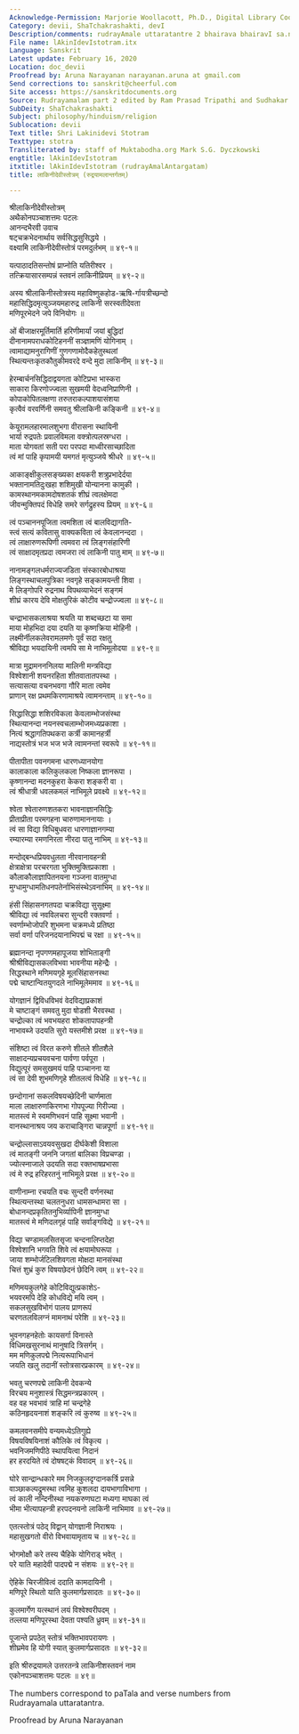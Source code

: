 ```yaml
---
Acknowledge-Permission: Marjorie Woollacott, Ph.D., Digital Library Coordinator muktabodha.org
Category: devii, ShaTchakrashakti, devI
Description/comments: rudrayAmale uttaratantre 2 bhairava bhairavI sa.nvAde
File name: lAkinIdevIstotram.itx
Language: Sanskrit
Latest update: February 16, 2020
Location: doc_devii
Proofread by: Aruna Narayanan narayanan.aruna at gmail.com
Send corrections to: sanskrit@cheerful.com
Site access: https://sanskritdocuments.org
Source: Rudrayamalam part 2 edited by Ram Prasad Tripathi and Sudhakar Malaviya
SubDeity: ShaTchakrashakti
Subject: philosophy/hinduism/religion
Sublocation: devii
Text title: Shri Lakinidevi Stotram
Texttype: stotra
Transliterated by: staff of Muktabodha.org Mark S.G. Dyczkowski
engtitle: lAkinIdevIstotram
itxtitle: lAkinIdevIstotram (rudrayAmalAntargatam)
title: लाकिनीदेवीस्तोत्रम् (रुद्रयामलान्तर्गतम्)

---
```

  
 श्रीलाकिनीदेवीस्तोत्रम्   
अथैकोनपञ्चाशत्तमः पटलः  
आनन्दभैरवी उवाच  
षट्चक्रभेदनार्थाय सर्वसिद्धसुसिद्धये ।  
वक्ष्यामि लाकिनीदेवीस्तोत्रं परमदुर्लभम् ॥ ४९-१॥  
  
यत्पाठादतिसन्तोषं प्राप्नोति यतिरीश्वर ।  
तत्क्रियासारसम्पन्नं स्तवनं लाकिनीप्रियम् ॥ ४९-२॥  
  
अस्य श्रीलाकिनीस्तोत्रस्य महाविष्णुकहोड-ऋषि-र्गायत्रीच्छन्दो  
महासिद्धिदमृत्युञ्जयमहारुद्र लाकिनी सरस्वतीदेवता  
मणिपूरभेदने जपे विनियोगः ॥  
  
ओं बीजाक्षरमूर्तिमार्ति हरिणीमार्यां जयां बुद्धिदां  
     दीनानामपराधकोटिहननीं सञ्ज्ञामणिं योगिनाम् ।  
त्वामाद्यामनुरागिणीं गुणगणामोदैकहेतुस्थलां  
     स्थित्यन्तःकृतकौतुकीमवरदे वन्दे मुदा लाकिनीम् ॥ ४९-३॥  
  
हेरम्बार्चनसिद्धिदाद्वयगता कोटिप्रभा भास्करा  
साकारा किरणोज्ज्वला सुखमयी वेदध्वनिप्राणिनी ।  
कोपाकोपितलक्षणा तरुतराकल्पाशयासंशया  
कृत्वैवं वरवर्णिनी समवतु श्रीलाकिनी कङ्किनी ॥ ४९-४॥  
  
केयूरामलहारमालशुभगा वीरासना स्थायिनी  
भार्या रुद्रपतेः प्रवालविमला वक्त्रोत्पलस्रग्धरा ।  
माता योगवतां सती परा परपदा माध्वीरसाच्छादिता  
त्वं मां पाहि कृपामयी यमगतं मृत्युञ्जये श्रीधरे ॥ ४९-५॥  
  
आकाङ्क्षीकुलसङ्ख्यका क्षयकरी शत्रुप्रभादेर्दया  
भक्तानामतिदुःखहा शशिमुखी योन्यानना कामुकी ।  
कामस्थानमकामदोषशतकं शीघ्रं त्वलक्षेमदा  
जीवन्मुक्तिपदं विधेहि समरे सर्गद्रुहस्य प्रियम् ॥ ४९-६॥  
  
त्वं पञ्चाननपूजिता त्वमशिता त्वं बालविद्यागति-  
स्त्वं सत्यं कवितासु वाक्यकविता त्वं केवलानन्ददा ।  
त्वं लाक्षारुणरूपिणी त्वमवरा त्वं लिङ्गसंहारिणी  
त्वं साक्षादमृतप्रदा त्वमजरा त्वं लाकिनी पातु माम् ॥ ४९-७॥  
  
नानामङ्गलधर्मराज्यजडिता संस्कारबोधाश्रया  
लिङ्गस्थाचलपुत्रिका नवगृहे सङ्कामयन्ती शिवा ।  
मे लिङ्गोपरि रुद्रनाथ विपथव्याभेदनं सङ्गमं  
शीघ्रं कारय देवि मोक्षतुरिकं कोटीव चन्द्रोज्ज्वला ॥ ४९-८॥  
  
चन्द्राभासकलाश्रया श्रयति या शब्दच्छटा या समा  
माया मोहभिदा दया दयति या कृष्णक्रिया मोहिनी ।  
लक्ष्मीर्नीलकलेवरामलमणेः पूर्वं सदा रक्षतु  
श्रीविद्या भयदायिनी त्वमपि सा मे नाभिमूलोदया ॥ ४९-९॥  
  
मात्रा मुद्रामनननिलया मालिनी मन्त्रविद्या  
विश्वेशानी शयनरहिता शीतवातातपस्था ।  
सत्यासत्या वचनभवगा गौरि माता त्वमेव  
प्राणान् रक्ष प्रथमकिरणामाश्रये त्वामनन्ताम् ॥ ४९-१०॥  
  
सिद्धासिद्धा शशिरविकला केवलाम्भोजसंस्था  
स्थित्यानन्दा नयनस्वचलाम्भोजमध्यप्रकाशा ।  
नित्यं श्रद्धागतिपथकरा कर्त्री कामानहर्त्री  
नाद्यस्तोत्रं भज भज भजे त्वामनन्तां स्वरूपे ॥ ४९-११॥  
  
पीतापीता पवनगमना धारणध्यानयोगा  
कालाकाला कलिकुलकला निष्कला ज्ञानरूपा ।  
कृष्णानन्दा मदनकुहरा केकरा शङ्करी वा ।  
त्वं श्रीधात्री धवलकमलं नाभिमूले प्रवक्ष्ये ॥ ४९-१२॥  
  
श्वेता श्वेतारुणशतकरा भावनाज्ञानसिद्धिः  
प्रीताप्रीता परमगहना चारुणामाननायाः ।  
त्वं सा विद्या विधिबुधवरा धारणाज्ञानगम्या  
रम्यारम्या रमणनिरता नीरदा पातु नाभिम् ॥ ४९-१३॥  
  
मन्दोद्बन्धप्रियवधुलता नीरवानावहन्त्री  
क्षेत्राक्षेत्रा परचरगता भुक्तिमुक्तिप्रकाशा ।  
कौलाकौलाज्ञापितनयना गञ्जना वातमुग्धा  
मुग्धामुग्धामतिधनपतेर्नाभिसंस्थेऽवनाभिम् ॥ ४९-१४॥  
  
हंसी सिंहासनगतपदा चक्रविद्या सुसूक्ष्मा  
श्रीविद्या त्वं नवविलचरा सुन्दरी रक्तवर्णा ।  
स्वर्णाम्भोजोपरि शुभमना चक्रमध्ये प्रतिष्ठा  
सर्वा वर्णा परिजनदयानाभिपद्मं च रक्षा ॥ ४९-१५॥  
  
ब्रह्मानन्दा नृपगणमहापूजया शोभिताङ्गी  
श्रीश्रीविद्यासकलविभवा भावनीया महेन्द्रैः ।  
सिद्धस्थाने मणिमयगृहे मूलसिंहासनस्था  
पद्मे चाष्टान्वितयुगदले नाभिमूलेममाव ॥ ४९-१६॥  
  
योगज्ञानं द्विविधविभवं वेदविद्याप्रकाशं  
मे चाष्टाङ्गं समवतु मुदा षोडशी भैरवस्था ।  
चन्द्रोल्का त्वं भवभयहरा शोकतापापहन्त्री  
नाभावब्जे उदयति सुरो यस्तमीशे प्ररक्ष ॥ ४९-१७॥  
  
संशिष्टा त्वं विरत करुणे शीतले शीतशैले  
साक्षादन्यप्रचयवचना पार्वणा पर्वपूरा ।  
विद्युत्पूरं समसुखमयं पाहि पञ्चानना या  
त्वं सा देवी शुभमणिगृहे शीतलत्वं विधेहि ॥ ४९-१८॥  
  
छन्दोगानां सकलविषयच्छेदिनी चार्णमाता  
माला लाक्षारुणकिरणभा गोपपूज्या गिरीज्या ।  
मातस्त्वं मे स्वमणिभवनं पाहि सूक्ष्मा भवानी ।  
वानस्थानाश्रय जय कराचाङ्गिरा चान्नपूर्णा ॥ ४९-१९॥  
  
चन्द्रोल्लासाऽवयवसुखदा दीर्घकेशी विशाला  
त्वं मातङ्गी जननि जगतां बालिका विप्रचण्डा ।  
ज्योत्स्नाजाले उदयति सदा रक्तभाषप्रभासा  
त्वं मे रुद्र हरिहरतनुं नाभिमूले प्ररक्ष ॥ ४९-२०॥  
  
वाणीनाम्ना रचयति वचः सुन्दरी वर्णनस्था  
स्थित्यन्तस्था चलतनुधरा धामसन्धामरा सा ।  
बोधानन्दप्रकृतितनुभिर्व्यापिनी ज्ञानमुग्धा  
मातस्त्वं मे मणिदलगृहं पाहि सर्वाङ्गविद्ये ॥ ४९-२१॥  
  
विद्या चण्डामलसितसृजा चन्दनालिप्तदेहा  
विश्वेशानि भगवति शिवे त्वं क्षयामोघरूपा ।  
जाया शम्भोर्जटिलशिवगता मोक्षदा मानसंस्था  
चित्तं शुभ्रं कुरु विषयछेदनं छेदिनि त्वम् ॥ ४९-२२॥  
  
मणिमयकुलगेहे कोटिविद्युत्प्रकाशेऽ-  
भयवरमपि देहि कोधविद्ये मयि त्वम् ।  
सकलसुखविभोगं पालय प्राणरूपं  
चरणतलविलग्नं मामनाथं परेशि ॥ ४९-२३॥  
  
भुवनगहनहेतोः कायसर्गा विनास्ते  
विधिमखसुरनाथं मानुषादि त्रिसर्गम् ।  
मम मणिकुलपद्मे नित्यरूपाभिधानं  
जयति खलु तदानीं स्तोत्रसारप्रकारम् ॥ ४९-२४॥  
  
भवतु चरणपद्मे लाकिनी देवकन्ये  
विरचय मनुशास्त्रं सिद्धमन्त्रप्रकारम् ।  
वह वह भवभावं त्राहि मां चन्द्रगेहे  
कठिनहृदयनाशं शङ्करि त्वं कुरुष्व ॥ ४९-२५॥  
  
कमलवनसमीपे वन्यमध्येऽतिगुह्ये  
विषयविषयिनाशं कौलिके त्वं विकृत्य ।  
भवनिजमणिपीठे स्थापयित्वा निदानं  
हर हरदयिते त्वं दोषषट्कं विवादम् ॥ ४९-२६॥  
  
घोरे सान्द्रान्धकारे मम निजकुलदृग्दानकर्त्रि प्रसन्ने  
वाञ्छाकल्पद्रुमस्था त्वमिह कुशलदा दायभागाविभागा ।  
त्वं काली नन्दिनीस्था नयकरुणघटा मध्यगा माघका त्वं  
भीमा भीत्यापहन्त्री हरपदनयनो लाकिनी नाभिमाव ॥ ४९-२७॥  
  
एतत्स्तोत्रं पठेद् विद्वान् योगज्ञानी निराश्रयः ।  
महासुखगतो वीरो विभवायामृताय च ॥ ४९-२८॥  
  
भोगमोक्षौ करे तस्य चैहिके योगिराड् भवेत् ।  
परे याति महादेवी पादपद्मे न संशयः ॥ ४९-२९॥  
  
ऐहिके चिरजीवित्वं ददाति कामदायिनी ।  
मणिपूरे स्थितो याति कुलमार्गप्रसादतः ॥ ४९-३०॥  
  
कुलमार्गेण यत्स्थानं लयं विश्वेश्वरीपदम् ।  
तल्लया मणिपूरस्था देवता पश्यति ध्रुवम् ॥ ४९-३१॥  
  
पूजान्ते प्रपठेत् स्तोत्रं भक्तिभावपरायणः ।  
शीघ्रमेव हि योगी स्यात् कुलमार्गप्रसादतः ॥ ४९-३२॥  
  
इति श्रीरुद्रयामले उत्तरतन्त्रे लाकिनीशस्तवनं नाम  
एकोनपञ्चाशत्तमः पटलः ॥ ४९॥  
  
  
The numbers correspond to paTala and verse numbers from  
Rudrayamala uttaratantra.  
  
Proofread by Aruna Narayanan   
  
